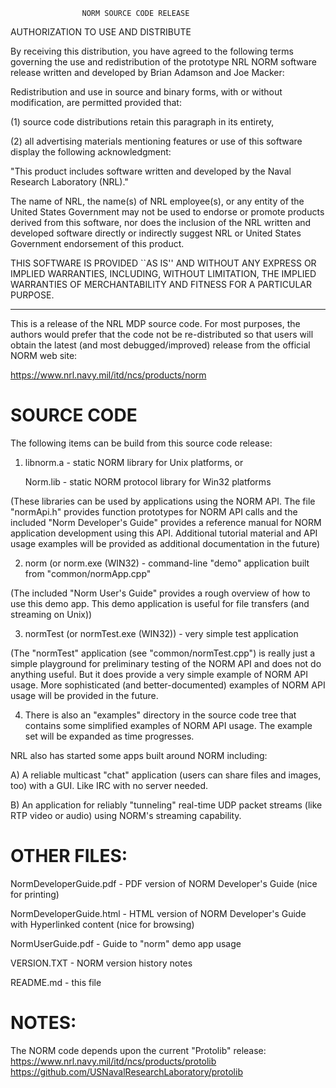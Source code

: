 
                    NORM SOURCE CODE RELEASE

AUTHORIZATION TO USE AND DISTRIBUTE

By receiving this distribution, you have agreed to the following 
terms governing the use and redistribution of the prototype NRL
NORM software release written and developed by Brian Adamson and
Joe Macker:

Redistribution and use in source and binary forms, with or without
modification, are permitted provided that: 

(1) source code distributions retain this paragraph in its entirety, 

(2) all advertising materials mentioning features or use of this 
  software display the following acknowledgment:

   "This product includes software written and developed 
    by the Naval Research Laboratory (NRL)." 

The name of NRL, the name(s) of NRL  employee(s), or any entity
of the United States Government may not be used to endorse or
promote  products derived from this software, nor does the 
inclusion of the NRL written and developed software  directly or
indirectly suggest NRL or United States  Government endorsement
of this product.

THIS SOFTWARE IS PROVIDED ``AS IS'' AND WITHOUT ANY EXPRESS OR
IMPLIED WARRANTIES, INCLUDING, WITHOUT LIMITATION, THE IMPLIED
WARRANTIES OF MERCHANTABILITY AND FITNESS FOR A PARTICULAR PURPOSE.

---------------------------------------------------------------------


This is a release of the NRL MDP source code.  For most
purposes, the authors would prefer that the code not be
re-distributed so that users will obtain the latest (and most
debugged/improved) release from the official NORM web site:

<https://www.nrl.navy.mil/itd/ncs/products/norm>


SOURCE CODE
===========

The following items can be build from this source code release:

1) libnorm.a - static NORM library for Unix platforms, or

   Norm.lib  - static NORM protocol library for Win32 platforms

 (These libraries can be used by applications using the NORM API.
  The file "normApi.h" provides function prototypes for NORM API
  calls and the included "Norm Developer's Guide" provides a
  reference manual for NORM application development using this
  API.  Additional tutorial material and API usage examples will
  be provided as additional documentation in the future)
 
 
2) norm (or norm.exe (WIN32) - command-line "demo" application
                               built from "common/normApp.cpp"
 
 (The included "Norm User's Guide" provides a rough overview
  of how to use this demo app.  This demo application
  is useful for file transfers (and streaming on Unix))
  
3) normTest (or normTest.exe (WIN32)) - very simple test application

 (The "normTest" application (see "common/normTest.cpp") is really
  just a simple playground for preliminary testing of the NORM
  API and does not do anything useful.  But it does provide
  a very simple example of NORM API usage.  More sophisticated
  (and better-documented) examples of NORM API usage will be 
  provided in the future.
  
4) There is also an "examples" directory in the source code tree
   that contains some simplified examples of NORM API usage.  The
   example set will be expanded as time progresses.
   
NRL also has started some apps built around NORM including:

A) A reliable multicast "chat" application (users can share files
   and images, too) with a GUI.  Like IRC with no server needed.
   
B) An application for reliably "tunneling" real-time UDP packet
   streams (like RTP video or audio) using NORM's streaming
   capability.
  
  
OTHER FILES:
============

NormDeveloperGuide.pdf  - PDF version of NORM Developer's Guide
                          (nice for printing)

NormDeveloperGuide.html - HTML version of NORM Developer's Guide
                          with Hyperlinked content 
                          (nice for browsing)

NormUserGuide.pdf       - Guide to "norm" demo app usage

VERSION.TXT             - NORM version history notes

README.md               - this file


NOTES:
======

The NORM code depends upon the current "Protolib" release:
  https://www.nrl.navy.mil/itd/ncs/products/protolib
  https://github.com/USNavalResearchLaboratory/protolib

